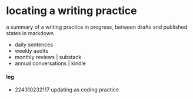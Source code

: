 # locating a writing practice
a summary of a writing practice in progress, between drafts and published states in markdown

- daily sentences
- weekly audits
- monthly reviews | substack
- annual conversations | kindle

#### log
- 224310232117 updating as coding practice 
